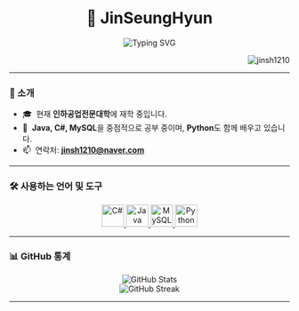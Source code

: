 <h1 align="center">🚀 JinSeungHyun</h1>
<p align="center">
  <img src="https://readme-typing-svg.herokuapp.com?font=Fira+Code&size=24&duration=3000&pause=1000&center=true&vCenter=true&width=600&height=80&lines=Welcome+to+my+GitHub!;Java+•+C%23+•+MySQL+•+Python" alt="Typing SVG" />
</p>

<p align="right">
  <img src="https://komarev.com/ghpvc/?username=jinsh1210&label=Profile+views&color=blueviolet&style=flat" alt="jinsh1210" />
</p>

---

### 🌟 소개
- 🎓 &nbsp;현재 **인하공업전문대학**에 재학 중입니다.
- 🌱 &nbsp;**Java, C#, MySQL**을 중점적으로 공부 중이며, **Python**도 함께 배우고 있습니다.
- 📫 &nbsp;연락처: **[jinsh1210@naver.com](mailto:jinsh1210@naver.com)**

---

### 🛠️ 사용하는 언어 및 도구
<p align="center">
  <a href="https://learn.microsoft.com/en-us/dotnet/csharp/" target="_blank">
    <img src="https://cdn.jsdelivr.net/gh/devicons/devicon/icons/csharp/csharp-original.svg" width="40" height="40" alt="C#" />
  </a>
  <a href="https://www.java.com" target="_blank">
    <img src="https://cdn.jsdelivr.net/gh/devicons/devicon/icons/java/java-original.svg" width="40" height="40" alt="Java" />
  </a>
  <a href="https://www.mysql.com/" target="_blank">
    <img src="https://cdn.jsdelivr.net/gh/devicons/devicon/icons/mysql/mysql-original-wordmark.svg" width="40" height="40" alt="MySQL" />
  </a>
  <a href="https://www.python.org/" target="_blank">
    <img src="https://cdn.jsdelivr.net/gh/devicons/devicon/icons/python/python-original.svg" width="40" height="40" alt="Python" />
  </a>
</p>

---

### 📊 GitHub 통계
<p align="center">
  <img src="https://github-readme-stats.vercel.app/api?username=jinsh1210&show_icons=true&theme=tokyonight" alt="GitHub Stats" />
  <br>
  <img src="https://github-readme-streak-stats.herokuapp.com?user=jinsh1210&theme=tokyonight&hide_border=false" alt="GitHub Streak" />
</p>

---

